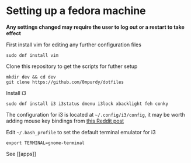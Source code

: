 # Setting up a fedora machine
 
 **Any settings changed may require the user to log out or a restart to take effect**

First install vim for editing any further configuration files

```shell
sudo dnf install vim
```

Clone this repository to get the scripts for futher setup

```shell
mkdir dev && cd dev
git clone https://github.com/0mpurdy/dotfiles
```

Install i3

```
sudo dnf install i3 i3status dmenu i3lock xbacklight feh conky
```

The configuration for i3 is located at `~/.config/i3/config`, it may be worth adding mouse key bindings from [this Reddit post](i3-mouse)

Edit `~/.bash_profile` to set the default terminal emulator for i3

```
export TERMINAL=gnome-terminal
```

See [[apps]]

[i3-mouse]: https://www.reddit.com/r/i3wm/comments/3btki2/use_the_mouse_cursor_from_the_keyboard/
